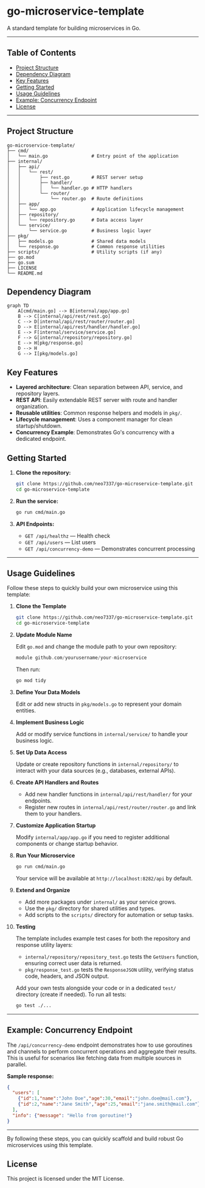 # go-microservice-template

A standard template for building microservices in Go.

---

## Table of Contents

- [Project Structure](#project-structure)
- [Dependency Diagram](#dependency-diagram)
- [Key Features](#key-features)
- [Getting Started](#getting-started)
- [Usage Guidelines](#usage-guidelines)
- [Example: Concurrency Endpoint](#example-concurrency-endpoint)
- [License](#license)

---

## Project Structure

```text
go-microservice-template/
├── cmd/
│   └── main.go                # Entry point of the application
├── internal/
│   ├── api/
│   │   └── rest/
│   │       ├── rest.go        # REST server setup
│   │       ├── handler/
│   │       │   └── handler.go # HTTP handlers
│   │       └── router/
│   │           └── router.go  # Route definitions
│   ├── app/
│   │   └── app.go             # Application lifecycle management
│   ├── repository/
│   │   └── repository.go      # Data access layer
│   └── service/
│       └── service.go         # Business logic layer
├── pkg/
│   ├── models.go              # Shared data models
│   └── response.go            # Common response utilities
├── scripts/                   # Utility scripts (if any)
├── go.mod
├── go.sum
├── LICENSE
└── README.md
```

## Dependency Diagram

```mermaid
graph TD
    A[cmd/main.go] --> B[internal/app/app.go]
    B --> C[internal/api/rest/rest.go]
    C --> D[internal/api/rest/router/router.go]
    D --> E[internal/api/rest/handler/handler.go]
    E --> F[internal/service/service.go]
    F --> G[internal/repository/repository.go]
    E --> H[pkg/response.go]
    D --> H
    G --> I[pkg/models.go]
```

## Key Features

- **Layered architecture**: Clean separation between API, service, and repository layers.
- **REST API**: Easily extendable REST server with route and handler organization.
- **Reusable utilities**: Common response helpers and models in `pkg/`.
- **Lifecycle management**: Uses a component manager for clean startup/shutdown.
- **Concurrency Example**: Demonstrates Go's concurrency with a dedicated endpoint.

## Getting Started

1. **Clone the repository:**

   ```sh
   git clone https://github.com/neo7337/go-microservice-template.git
   cd go-microservice-template
   ```

2. **Run the service:**

   ```sh
   go run cmd/main.go
   ```

3. **API Endpoints:**
   - `GET /api/healthz` — Health check
   - `GET /api/users` — List users
   - `GET /api/concurrency-demo` — Demonstrates concurrent processing

---

## Usage Guidelines

Follow these steps to quickly build your own microservice using this template:

1. **Clone the Template**

   ```sh
   git clone https://github.com/neo7337/go-microservice-template.git
   cd go-microservice-template
   ```

2. **Update Module Name**

   Edit `go.mod` and change the module path to your own repository:

   ```go
   module github.com/yourusername/your-microservice
   ```

   Then run:

   ```sh
   go mod tidy
   ```

3. **Define Your Data Models**

   Edit or add new structs in `pkg/models.go` to represent your domain entities.

4. **Implement Business Logic**

   Add or modify service functions in `internal/service/` to handle your business logic.

5. **Set Up Data Access**

   Update or create repository functions in `internal/repository/` to interact with your data sources (e.g., databases, external APIs).

6. **Create API Handlers and Routes**

   - Add new handler functions in `internal/api/rest/handler/` for your endpoints.
   - Register new routes in `internal/api/rest/router/router.go` and link them to your handlers.

7. **Customize Application Startup**

   Modify `internal/app/app.go` if you need to register additional components or change startup behavior.

8. **Run Your Microservice**

   ```sh
   go run cmd/main.go
   ```

   Your service will be available at `http://localhost:8282/api` by default.

9. **Extend and Organize**

   - Add more packages under `internal/` as your service grows.
   - Use the `pkg/` directory for shared utilities and types.
   - Add scripts to the `scripts/` directory for automation or setup tasks.

10. **Testing**

    The template includes example test cases for both the repository and response utility layers:
    - `internal/repository/repository_test.go` tests the `GetUsers` function, ensuring correct user data is returned.
    - `pkg/response_test.go` tests the `ResponseJSON` utility, verifying status code, headers, and JSON output.

    Add your own tests alongside your code or in a dedicated `test/` directory (create if needed). To run all tests:

    ```sh
    go test ./...
    ```

---

## Example: Concurrency Endpoint

The `/api/concurrency-demo` endpoint demonstrates how to use goroutines and channels to perform concurrent operations and aggregate their results. This is useful for scenarios like fetching data from multiple sources in parallel.

**Sample response:**

```json
{
  "users": [
    {"id":1,"name":"John Doe","age":30,"email":"john.doe@mail.com"},
    {"id":2,"name":"Jane Smith","age":25,"email":"jane.smith@mail.com"}
  ],
  "info": {"message": "Hello from goroutine!"}
}
```

---

By following these steps, you can quickly scaffold and build robust Go microservices using this template.

## License

This project is licensed under the MIT License.
